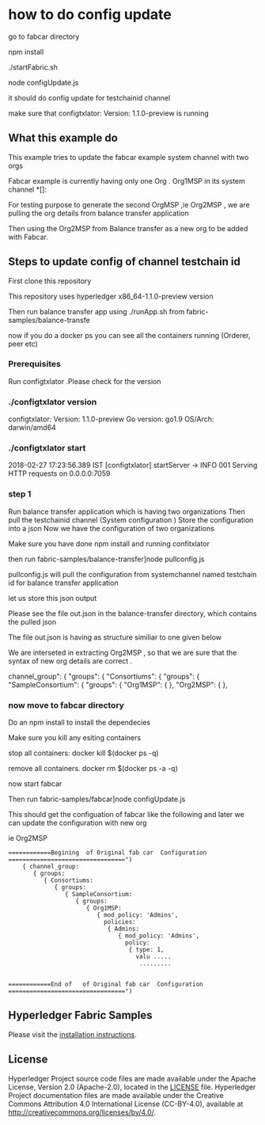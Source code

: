 # how to do config update

 go to fabcar directory 
 
 npm install
 
 ./startFabric.sh
 
  node configUpdate.js 
   
   it should do config update for testchainid channel
 
 
 make sure that configtxlator: Version: 1.1.0-preview   is running

## What this example do
This example tries to update the fabcar example  system channel with two orgs 

 Fabcar example is currently having only one  Org . Org1MSP in its system channel *[]: 

 For testing purpose to generate the second OrgMSP  ,ie Org2MSP , we are pulling the org details from  balance transfer application
 
 Then using the Org2MSP from Balance transfer as a new org to be added with Fabcar.
 


## Steps to update config of channel testchain id

First clone this repository

This repository uses hyperledger x86_64-1.1.0-preview version


Then run balance transfer app  using ./runApp.sh from fabric-samples/balance-transfe

now if you do a docker ps you can see all the containers running (Orderer, peer etc)

### Prerequisites 
Run configtxlator  .Please check for the version

### ./configtxlator version
 configtxlator:
 Version: 1.1.0-preview
 Go version: go1.9
 OS/Arch: darwin/amd64
 
 ### ./configtxlator start
2018-02-27 17:23:56.389 IST [configtxlator] startServer -> INFO 001 Serving HTTP requests on 0.0.0.0:7059
 
### step 1
 
 Run balance transfer application which is having two organizations 
 Then pull the testchainid channel  (System configuration )
 Store the configuration into a json 
 Now we have the configuration of two organizations 
 
 
 Make sure you have done npm install and running confitxlator
 
 
 then run fabric-samples/balance-transfer]node pullconfig.js 
 
  pullconfig.js will pull the configuration from systemchannel named testchain id for balance transfer application
  
  let us store this json output 
  
  Please see the file out.json  in the balance-transfer directory, which contains the pulled json
  
  The file out.json is having  as structure similiar to one given below 

  We are interseted in extracting Org2MSP , so that we are sure that the syntax of new org details are correct .
  
  channel_group": {
  		"groups": {
  			"Consortiums": {
  				"groups": {
  					"SampleConsortium": {
  						"groups": {
  							"Org1MSP": { },
  							"Org2MSP": { },

  
 
 
 
 
###  now move to fabcar directory 

Do an npm install to install the dependecies 

Make sure you kill any esiting containers 

stop all containers: docker kill $(docker ps -q)

remove all containers. docker rm $(docker ps -a -q)

now start fabcar

Then run fabric-samples/fabcar]node configUpdate.js

This should get the configuation of fabcar like the following and later we can update the configuration with new org
 
 ie Org2MSP 
 
 
	============Begining  of Original fab car  Configuration =================================")
        { channel_group: 
           { groups: 
              { Consortiums: 
                 { groups: 
                    { SampleConsortium: 
                       { groups: 
                          { Org1MSP: 
                             { mod_policy: 'Admins',
                               policies: 
                                { Admins: 
                                   { mod_policy: 'Admins',
                                     policy: 
                                      { type: 1,
                                        valu .....
                                         ......... 
                                         
                                        
	============End of   of Original fab car  Configuration =================================")
 










## Hyperledger Fabric Samples

Please visit the [installation instructions](http://hyperledger-fabric.readthedocs.io/en/latest/samples.html).

## License <a name="license"></a>

Hyperledger Project source code files are made available under the Apache License, Version 2.0 (Apache-2.0), located in the [LICENSE](LICENSE) file. Hyperledger Project documentation files are made available under the Creative Commons Attribution 4.0 International License (CC-BY-4.0), available at http://creativecommons.org/licenses/by/4.0/.
